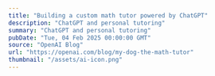 ```yaml
---
title: "Building a custom math tutor powered by ChatGPT"
description: "ChatGPT and personal tutoring"
summary: "ChatGPT and personal tutoring"
pubDate: "Tue, 04 Feb 2025 00:00:00 GMT"
source: "OpenAI Blog"
url: "https://openai.com/blog/my-dog-the-math-tutor"
thumbnail: "/assets/ai-icon.png"
---
```


